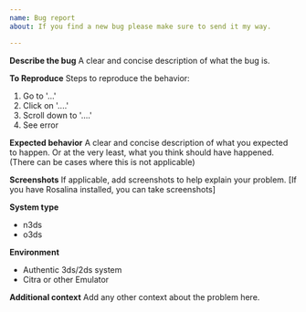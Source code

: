 ```yaml
---
name: Bug report
about: If you find a new bug please make sure to send it my way.

---
```


**Describe the bug**
A clear and concise description of what the bug is.

**To Reproduce**
Steps to reproduce the behavior:
1. Go to '...'
2. Click on '....'
3. Scroll down to '....'
4. See error

**Expected behavior**
A clear and concise description of what you expected to happen.
Or at the very least, what you think should have happened.
(There can be cases where this is not applicable)

**Screenshots**
If applicable, add screenshots to help explain your problem.
[If you have Rosalina installed, you can take screenshots]

**System type**
 - n3ds
 - o3ds

**Environment**
 - Authentic 3ds/2ds system
 - Citra or other Emulator

**Additional context**
Add any other context about the problem here.

